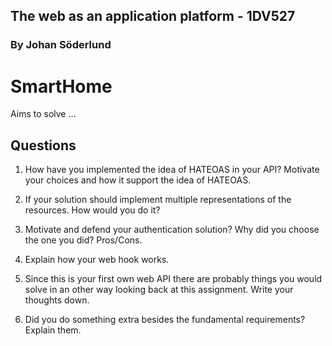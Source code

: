 ## The web as an application platform - 1DV527

### By Johan Söderlund

# SmartHome
Aims to solve ...

## Questions

1. How have you implemented the idea of HATEOAS in your API? Motivate your choices and how it support the idea of HATEOAS.

2. If your solution should implement multiple representations of the resources. How would you do it?

3. Motivate and defend your authentication solution? Why did you choose the one you did? Pros/Cons.

4. Explain how your web hook works.

5. Since this is your first own web API there are probably things you would solve in an other way looking back at this assignment. Write your thoughts down.

6. Did you do something extra besides the fundamental requirements? Explain them.
